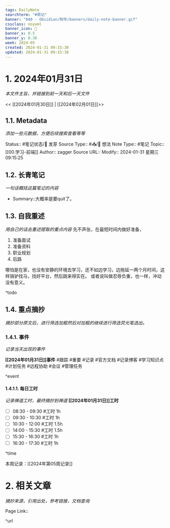 ```yaml
---
tags: DailyNote
searchterm: "#周记"
banner: "040 - Obsidian/附件/banners/daily-note-banner.gif"
cssclass: noyaml
banner_icon: 💌
banner_x: 0.5
banner_y: 0.38
week: 2024-05
created: 2024-01-31 09:15:30
updated: 2024-01-31 09:15:30
---
```


# 1. 2024年01月31日

_本文件主旨，并链接到前一天和后一天文件_

<< [[2024年01月30日]] | [[2024年02月01日]]>>

## 1.1. Metadata

_添加一些元数据，方便后续搜索查看等等_

Status:: #笔记状态/🌱 发芽
Source Type:: #📥/💭 想法 
Note Type:: #笔记
Topic:: [[00.学习-前端]]
Author:: zagger
Source URL::
Modify:: 2024-01-31 星期三 09:15:25

## 1.2. 长青笔记

_一句话概括这篇笔记的内容_

- Summary::大概率是要quit了。

## 1.3. 自我重述

_用自己的话去重述提取的重点内容_
先不声张，在最短时间内做好准备，
1. 准备面试
2. 准备资料
3. 职业规划
4. 后路

哪怕是在家，也没有安静的环境去学习，还不如边学习，边拖延一两个月时间，这样骑驴找马，找好平台，然后跳来得实在。
或者说叫做忍辱负重，也一样，冲动没有意义。

^todo

## 1.4. 重点摘抄

_摘抄部分原文后，进行筛选加粗然后对加粗的继续进行筛选荧光笔选出。_

### 1.4.1. 事件

_记录当天出现的事件_

**[[2024年01月31日]]事件** 
#跟踪 #重要 #记录 #官方文档 #记录博客 #学习知识点 #计划任务 #远程协助 #会议 #管理任务

^event

#### 1.4.1.1. 每日工时

_记录禅道工时，最终摘抄到禅道_
**[[2024年01月31日]]工时**
- [ ] 08:30 - 09:30 #工时  1h
- [ ] 09:30 - 10:30 #工时  1h
- [ ] 10:30 - 12:00 #工时  1.5h
- [ ] 14:00 - 15:30 #工时  1.5h
- [ ] 15:30 - 16:30 #工时  1h
- [ ] 16:30 - 17:30 #工时  1h

^time

本周记录：[[2024年第05周记录]]

# 2. 相关文章

_摘抄来源，引用出处，参考链接，文档查询_

Page Link::

^url

